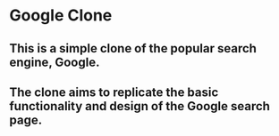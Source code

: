 # Google Clone

## This is a simple clone of the popular search engine, Google. 
## The clone aims to replicate the basic functionality and design of the Google search page.